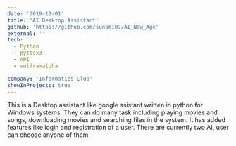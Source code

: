 ```yaml
---
date: '2019-12-01'
title: 'AI Desktop Assistant'
github: 'https://github.com/sunami09/AI_New_Age'
external: ''
tech:
  - Python
  - pyttsx3
  - API
  - wolframalpha

company: 'Informatics Club'
showInProjects: true
---
```

This is a Desktop assistant like google ssistant written in python for Windows systems. They can do many task including playing movies and songs, downloading movies and searching files in the system. It has added features like login and registration of a user. There are currently two AI, user can choose anyone of them.
